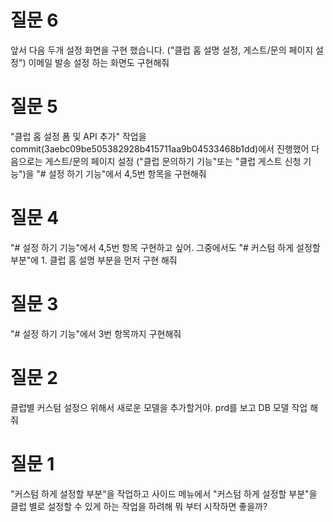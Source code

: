 # 질문 6

앞서 다음 두개 설정 화면을 구현 했습니다. ("클럽 홈 설명 설정, 게스트/문의 페이지 설정")
이메일 발송 설정 하는 화면도 구현해줘

# 질문 5

"클럽 홈 설정 폼 및 API 추가" 작업을 commit(3aebc09be505382928b415711aa9b04533468b1dd)에서 진행했어
다음으로는 게스트/문의 페이지 설정
("클럽 문의하기 기능"또는 "클럽 게스트 신청 기능")을
"# 설정 하기 기능"에서 4,5번 항목을 구현해줘

# 질문 4

"# 설정 하기 기능"에서 4,5번 항목 구현하고 싶어.
그중에서도 "# 커스텀 하게 설정할 부분"에 1. 클럽 홈 설명 부분을 먼저 구현 해줘

# 질문 3

"# 설정 하기 기능"에서 3번 항목까지 구현해줘

# 질문 2

클럽별 커스텀 설정으 위해서 새로운 모델을 추가할거야.
prd를 보고 DB 모델 작업 해줘

# 질문 1

"커스텀 하게 설정할 부분"을 작업하고 사이드 메뉴에서 "커스텀 하게 설정할 부분"을 클럽 별로 설정할 수 있게 하는 작업을 하려해
뭐 부터 시작하면 좋을까?
